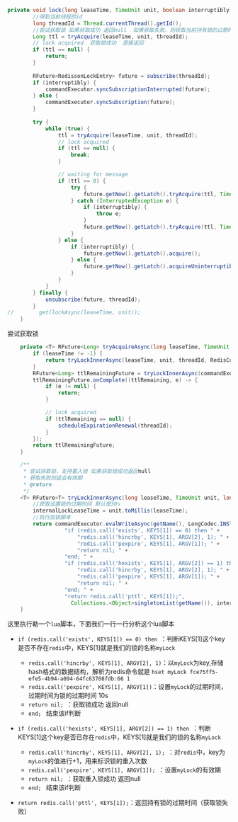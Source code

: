 ```java
private void lock(long leaseTime, TimeUnit unit, boolean interruptibly) throws InterruptedException {
        //得到当前线程的id
        long threadId = Thread.currentThread().getId();
        //尝试获取锁 如果获取成功 返回null  如果获取失败，则获取当前持有锁的过期时间
        Long ttl = tryAcquire(leaseTime, unit, threadId);
        // lock acquired  获取锁成功  直接返回
        if (ttl == null) {
            return;
        }
        
        RFuture<RedissonLockEntry> future = subscribe(threadId);
        if (interruptibly) {
            commandExecutor.syncSubscriptionInterrupted(future);
        } else {
            commandExecutor.syncSubscription(future);
        }
        
        try {
            while (true) {
                ttl = tryAcquire(leaseTime, unit, threadId);
                // lock acquired
                if (ttl == null) {
                    break;
                }

                // waiting for message
                if (ttl >= 0) {
                    try {
                        future.getNow().getLatch().tryAcquire(ttl, TimeUnit.MILLISECONDS);
                    } catch (InterruptedException e) {
                        if (interruptibly) {
                            throw e;
                        }
                        future.getNow().getLatch().tryAcquire(ttl, TimeUnit.MILLISECONDS);
                    }
                } else {
                    if (interruptibly) {
                        future.getNow().getLatch().acquire();
                    } else {
                        future.getNow().getLatch().acquireUninterruptibly();
                    }
                }
            }
        } finally {
            unsubscribe(future, threadId);
        }
//        get(lockAsync(leaseTime, unit));
    }
```

尝试获取锁
```java
    private <T> RFuture<Long> tryAcquireAsync(long leaseTime, TimeUnit unit, long threadId) {
        if (leaseTime != -1) {
            return tryLockInnerAsync(leaseTime, unit, threadId, RedisCommands.EVAL_LONG);
        }
        RFuture<Long> ttlRemainingFuture = tryLockInnerAsync(commandExecutor.getConnectionManager().getCfg().getLockWatchdogTimeout(), TimeUnit.MILLISECONDS, threadId, RedisCommands.EVAL_LONG);
        ttlRemainingFuture.onComplete((ttlRemaining, e) -> {
            if (e != null) {
                return;
            }

            // lock acquired
            if (ttlRemaining == null) {
                scheduleExpirationRenewal(threadId);
            }
        });
        return ttlRemainingFuture;
    }
```

```java
    /**
     * 尝试获取锁，支持重入锁 如果获取锁成功返回null
     * 获取失败则返会有效期
     * @return
     */
    <T> RFuture<T> tryLockInnerAsync(long leaseTime, TimeUnit unit, long threadId, RedisStrictCommand<T> command) {
        //获取设置锁的过期时间 默认是30s
        internalLockLeaseTime = unit.toMillis(leaseTime);
        //执行加锁脚本
        return commandExecutor.evalWriteAsync(getName(), LongCodec.INSTANCE, command,
                  "if (redis.call('exists', KEYS[1]) == 0) then " +
                      "redis.call('hincrby', KEYS[1], ARGV[2], 1); " +
                      "redis.call('pexpire', KEYS[1], ARGV[1]); " +
                      "return nil; " +
                  "end; " +
                  "if (redis.call('hexists', KEYS[1], ARGV[2]) == 1) then " +
                      "redis.call('hincrby', KEYS[1], ARGV[2], 1); " +
                      "redis.call('pexpire', KEYS[1], ARGV[1]); " +
                      "return nil; " +
                  "end; " +
                  "return redis.call('pttl', KEYS[1]);",
                    Collections.<Object>singletonList(getName()), internalLockLeaseTime, getLockName(threadId));
    }
```
这里执行勒一个`lua`脚本，下面我们一行一行分析这个lua脚本

- `if (redis.call('exists', KEYS[1]) == 0) then `：判断KEYS[1]这个key是否不存在`redis`中，KEYS[1]就是我们的锁的名称`myLock`
    - `redis.call('hincrby', KEYS[1], ARGV[2], 1)`：以`myLock`为key,存储hash格式的数据结构，解析为redis命令就是  `hset myLock fce75ff5-efe5-4b94-a094-64fc63708fdb:66 1`
    - `redis.call('pexpire', KEYS[1], ARGV[1])`：设置`myLock`的过期时间，过期时间为锁的过期时间 10s
    - `return nil; `：获取锁成功 返回null
    - `end; ` 结束该if判断

- `if (redis.call('hexists', KEYS[1], ARGV[2]) == 1) then `：判断KEYS[1]这个key是否已存在`redis`中，KEYS[1]就是我们的锁的名称`myLock`
    - `redis.call('hincrby', KEYS[1], ARGV[2], 1); `：对`redis`中，key为`myLock`的值进行+1，用来标识锁的重入次数
    - `redis.call('pexpire', KEYS[1], ARGV[1]); `：设置`myLock`的有效期
    - `return nil; `：获取重入锁成功 返回null
    - `end; ` 结束该if判断   

- `return redis.call('pttl', KEYS[1]);`：返回持有锁的过期时间（获取锁失败）